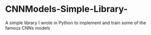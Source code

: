 # CNNModels-Simple-Library-
A simple library I wrote in Python to implement and train some of the famous CNNs models
